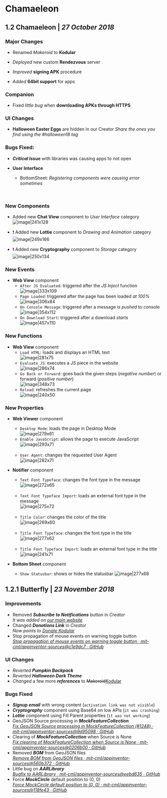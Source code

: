 # Chamaeleon

## 1.2 Chamaeleon   \|   _27 October 2018_

### Major Changes

- Renamed _Makeroid_ to **Kodular**

- _Deployed_ new custom **Rendezvous** server

- _Improved_ **signing APK** procedure

- _Added_ **64bit support** for apps


### Companion

- Fixed _little bug_ when **downloading APKs through HTTPS**


### UI Changes

- **Halloween Easter Eggs** are hidden in our Creator
_Share the ones you find using the #halloween18 tag_  


### Bugs Fixed:

- **_Critical Issue_** with libraries was causing apps to not open

- **User Interface**
  - BottomSheet: _Registering components were causing error sometimes_


&nbsp;


### New Components

- Added new **Chat View** component to _User Interface_ category  
![image|241x128](https://community.kodular.io/uploads/default/original/2X/f/f91a33fb718e72ea13bf7279cc5816c97338eb8f.png)

- :exclamation: Added new **Lottie** component to _Drawing and Animation_ category  
![image|249x166](https://community.kodular.io/uploads/default/original/2X/5/5d2d608dd60e1b1afbf8387aec181f980d121c82.png)

- :exclamation: Added new **Cryptography** component to _Storage_ category  
![image|250x134](https://community.kodular.io/uploads/default/original/2X/0/0b15f0e7dadf742f2545f6cb2d9ae256c6a5fc6c.png)


### New Events

- **Web View** component
  - `After JS Evaluated`: triggered after the _JS Inject_ function  
![image|333x109](https://community.kodular.io/uploads/default/original/2X/a/a02dc885521723d55d4308a743b3334506150486.png)
&nbsp;
  - `Page Loaded`: triggered after the page has been loaded _at 100%_  
![image|306x84](https://community.kodular.io/uploads/default/original/2X/b/ba78ac720c76fb1ed2db673432c9310258efddab.png)
&nbsp;
  - `On Console Message`: triggered after a message _is pushed_ to console  
![image|354x112](https://community.kodular.io/uploads/default/original/2X/c/c2785d28b860ab20585c00ae792103c7e3f71403.png)
&nbsp;
  - `On Download Start`: triggered after a download _starts_  
![image|457x110](https://community.kodular.io/uploads/default/original/2X/c/c2785d28b860ab20585c00ae792103c7e3f71403.png)


### New Functions

- **Web View** component
  - `Load HTML`: loads and displays an HTML text  
![image|281x75](https://community.kodular.io/uploads/default/original/2X/c/c2785d28b860ab20585c00ae792103c7e3f71403.png)
&nbsp;
  - `Evaluate JS`: executes a JS piece in the website  
![image|286x74](https://community.kodular.io/uploads/default/original/2X/c/c2785d28b860ab20585c00ae792103c7e3f71403.png)
&nbsp;
  - `Go Back or Forward`: goes back the given steps (_negative number_) or forward (_positive number_)  
![image|348x73](https://community.kodular.io/uploads/default/original/2X/c/c2785d28b860ab20585c00ae792103c7e3f71403.png)
&nbsp;
  - `Reload`: refreshes the current page  
![image|240x50](https://community.kodular.io/uploads/default/original/2X/c/c2785d28b860ab20585c00ae792103c7e3f71403.png) 


### New Properties

- **Web Viewer** component
  - `Desktop Mode`: loads the page in Desktop Mode  
![image|279x61](https://community.kodular.io/uploads/default/original/2X/5/54cb6cbe50692accbce40d9e6c7e1463657285c1.png)
&nbsp;
  - `Enable JavaScript`: allows the page to execute JavaScript  
![image|293x71](https://community.kodular.io/uploads/default/original/2X/5/54cb6cbe50692accbce40d9e6c7e1463657285c1.png)  
&nbsp;
  - `User Agent`: changes the requested User Agent  
![image|282x71](https://community.kodular.io/uploads/default/original/2X/8/8dd5f9c7d7a6b83ccb0b14eabbc810dc04a9e94c.png)  

- **Notifier** component
  - `Text Font Typeface`: changes the font type in the message  
![image|272x65](https://community.kodular.io/uploads/default/original/2X/8/8dd5f9c7d7a6b83ccb0b14eabbc810dc04a9e94c.png)  
&nbsp;
  - `Text Font Typeface Import`: loads an external font type in the message  
![image|275x72](https://community.kodular.io/uploads/default/original/2X/8/8dd5f9c7d7a6b83ccb0b14eabbc810dc04a9e94c.png)  
&nbsp;
  - `Title Color`: changes the color of the title  
![image|269x60](https://community.kodular.io/uploads/default/original/2X/8/8dd5f9c7d7a6b83ccb0b14eabbc810dc04a9e94c.png)  
&nbsp;
  - `Title Font Typeface`: changes the font type in the title  
![image|277x62](https://community.kodular.io/uploads/default/original/2X/8/8dd5f9c7d7a6b83ccb0b14eabbc810dc04a9e94c.png)  
&nbsp;
  - `Title Font Typeface Import`: loads an external font type in the title  
![image|241x71](https://community.kodular.io/uploads/default/original/2X/8/8dd5f9c7d7a6b83ccb0b14eabbc810dc04a9e94c.png)  

- **Bottom Sheet** component
  - `Show Statusbar`: shows or hides the statusbar
![image|277x68](https://community.kodular.io/uploads/default/original/2X/8/8dd5f9c7d7a6b83ccb0b14eabbc810dc04a9e94c.png)  


## 1.2.1 Butterfly   \|   _23 November 2018_

### Improvements

- Removed **_Subscribe to Notifications_** button in _Creator_  
_It was added on [our main website](https://www.kodular.io)_
- Changed **_Donations Link_** in _Creator_  
_Now points to [Donate Kodular](https://www.kodular.io/donate)_
- Stop propagation of mouse events on warning toggle button  
_[Stop propagation of mouse events on warning toggle button · mit-cml/appinventor-sources@c1e9dc7 · GitHub](https://github.com/mit-cml/appinventor-sources/commit/c1e9dc7e38600eb702373cf3d78c896508a9eb98)_

### UI Changes

- _Reverted_ **_Pumpkin Backpack_**
- _Reverted_ **_Halloween Dark Theme_**
- _Changed_ a few more **_references_** to <del>Makeroid</del><ins>Kodular</ins>

### Bugs Fixed

- **_Signup email_** with wrong content (`activation link was not visible`)
- **_Cryptography_** component using Base64 on low APIs (`it was crashing`)
- **_Lottie_** component using Fill Parent properties (`it was not working`)
- GeoJSON Source processing in **_MockFeatureCollection_**  
_[Fix GeoJSON Source processing in MockFeatureCollection (#1248) · mit-cml/appinventor-sources@9d95098 · GitHub](https://github.com/mit-cml/appinventor-sources/commit/9d95098654ff5d6e02dfb462a7dd125163d0e277)_
- Clearing of **_MockFeatureCollection_** when Source is None  
_[Fix clearing of MockFeatureCollection when Source is None · mit-cml/appinventor-sources@0206b00 · GitHub](https://github.com/mit-cml/appinventor-sources/commit/0206b0064affe0fe692cb5b2c7183f5befc2ef0b)_
- Removed **_BOM_** from GeoJSON files  
_[Remove BOM from GeoJSON files · mit-cml/appinventor-sources@560b372 · GitHub](https://github.com/mit-cml/appinventor-sources/commit/560b3724a6c86bd2a5f678dfc270d9a185b0ed2f)_
- Little bug on **_AARLibrary_**  
_[Bugfix to AARLibrary · mit-cml/appinventor-sources@eebd635 · GitHub](https://github.com/mit-cml/appinventor-sources/commit/eebd635fd6c331955ac86c4ea2e7f9f1080726ae)_
- Force **_MockCircle_** default position to (0, 0)  
_[Force MockCircle default position to (0, 0) · mit-cml/appinventor-sources@118fe43 · GitHub](https://github.com/mit-cml/appinventor-sources/commit/118fe43072288ed62dffda1339f58f758694b199)_
